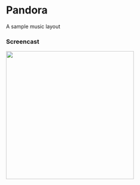 # Pandora
A sample music layout

### Screencast

<p align="left">
  <img src="https://i.imgur.com/QvLdeRm.gif" width="350"/>
</p>
